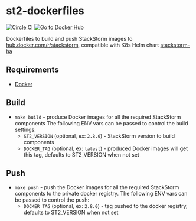 # st2-dockerfiles
[![Circle CI](https://circleci.com/gh/StackStorm/st2-dockerfiles.svg?style=shield)](https://circleci.com/gh/StackStorm/workflows/st2-dockerfiles)
[![Go to Docker Hub](https://img.shields.io/badge/Docker%20Hub-%E2%86%92-blue.svg)](https://hub.docker.com/r/stackstorm/)

Dockerfiles to build and push StackStorm images to [hub.docker.com/r/stackstorm](https://hub.docker.com/r/stackstorm),
compatible with K8s Helm chart [stackstorm-ha](https://github.com/StackStorm/stackstorm-ha)

## Requirements
* [Docker](https://docs.docker.com/install/)

## Build
- `make build` - produce Docker images for all the required StackStorm components
  The following ENV vars can be passed to control the build settings:
  - `ST2_VERSION` (optional, ex: `2.8.0`) - StackStorm version to build components
  - `DOCKER_TAG` (optional, ex: `latest`) - produced Docker images will get this tag, defaults to ST2_VERSION when not set

## Push
- `make push` - push the Docker images for all the required StackStorm components to the private docker registry.
  The following ENV vars can be passed to control the push:
  - `DOCKER_TAG` (optional, ex: `2.8.0`) - tag pushed to the docker registry, defaults to ST2_VERSION when not set
